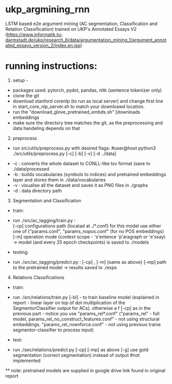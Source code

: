 # ukp_argmining_rnn

LSTM based e2e argument mining (AC segmentation, Classification and Relation Classification) trained on UKP's Annotated Essays V2 (https://www.informatik.tu-darmstadt.de/ukp/research_6/data/argumentation_mining_1/argument_annotated_essays_version_2/index.en.jsp)

# running instructions:
1. setup -
 - packages used: pytorch, pydot, pandas, nltk (sentence tokenizer only)
 - clone the git
 - download stanford corenlp (to run as local server) and change first line in start_core_nlp_server.sh to match your downloawd location.
 - run the "download_glove_pretrained_embds.sh" [downloads embeddings
 - make sure the directory tree matches the git, as the preprocessing and data handeling depends on that

2. preprocess
 - run src/utils/preprocess.py with desired flags: #user@host python3 ./src/utils/preprocess.py [-c] [-b] [-v] [-d ../data]
  * -c : converts the whole dataset to CONLL-like tsv format (save to ./data/processed
  * -b : builds vocabularies (symbols to indices) and pretrained embeddings layer and stores them in ./data/vocabularies
  * -v : visualise all the dataset and saves it as PNG files in ./graphs
  * -d : data directory path

3. Segmentation and Classification
 - train:
  * run ./src/ac_tagging/train.py :  
    [-cp] configurations path {locatad at ./*.conf} for this model use either one of {"params.conf", "params_nopos.conf" (for no POS embeddings}
    [-m] operation mode (context scope - 's'entence 'p'aragraph or 'e'ssay)
    -> model (and every 25 epoch checkpoints) is saved to ./models
 - testing:
  * run ./src/ac_tagging/predict.py :
    [-cp] , [-m] {same as above}
    [-mp] path to the pretrained model 
    -> results saved to ./exps

4. Relations Classifications
 - train:
  * run ./src/relations/train.py 
    [-bl] - to train baseline model (explained in report - linear layer on top of dot multiplication of the SegmentorClassifier output for ACs). otherwise a f
   [-cp] as in the previous part - notice you use "params_rel*.conf" {"params_rel" - full model, params_rel_no_construct_features.conf" - not using structural embeddings. "params_rel_noenforce.conf" - not using previous traine segmentor-classifier to process input)
 - test:
  * run ./sec/relations/predict.py
   [-cp] [-mp] as above
   [-g] use gold segmentation (correct segmentation) instead of output #not implemented

** note: pretrained models are supplied in google drive link found in original report 
